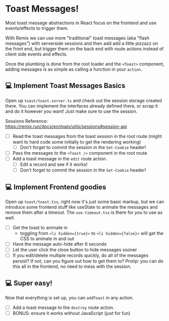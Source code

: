 # Toast Messages!

Most toast message abstractions in React focus on the frontend and use events/effects to trigger them.

With Remix we can use more "traditional" toast messages (aka "flash messages") with serverside sessions and then add add a little pizzazz on the front end, but trigger them on the back end with route actions instead of client side events and effects.

Once the plumbing is done from the root loader and the `<Toast>` component, adding messages is as simple as calling a function in your `action`.

## 💻 Implement Toast Messages Basics

Open up `toast/toast.server.ts` and check out the session storage created there. You can implement the interfaces already defined there, or scrap it and do it however you want! Just make sure to use the session.

Sessions Reference: https://remix.run/docs/en/main/utils/sessions#session-api

- [ ] Read the toast messages from the toast session in the root route (might want to hard code some initially to get the rendering working)
  - [ ] Don't forget to commit the session in the `Set-Cookie` header!
- [ ] Pass the messages to the `<Toast />` component in the root route
- [ ] Add a toast message in the `edit` route action.
  - [ ] Edit a record and see if it works!
  - [ ] Don't forget to commit the session in the `Set-Cookie` header!

## 💻 Implement Frontend goodies

Open up `toast/toast.tsx`, right now it's just some basic markup, but we can introduce some frontend stuff like useState to animate the messages and remove them after a timeout. The `use-timeout.tsx` is there for you to use as well.

- [ ] Get the toast to animate in
  - toggling from `<li hidden={true}>` to `<li hidden={false}>` will get the CSS to animate in and out
- [ ] Have the message auto-hide after 6 seconds
- [ ] Let the user click the close button to hide messages sooner
- [ ] If you edit/delete multiple records quickly, do all of the messages persist? If not, can you figure out how to get them to? Protip: you can do this all in the frontend, no need to mess with the session.

## 💻 Super easy!

Now that everything is set up, you can `addToast` in any action.

- [ ] Add a toast message to the `destroy` route action.
- [ ] BONUS: ensure it works without JavaScript (just for fun)
